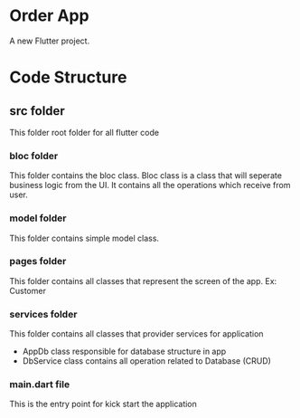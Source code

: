 # Order App

A new Flutter project.

# Code Structure
## src folder
This folder root folder for all flutter code

### bloc folder
This folder contains the bloc class. 
Bloc class is a class that will seperate business logic from the UI. 
It contains all the operations which receive from user.

### model folder
This folder contains simple model class.

### pages folder
This folder contains all classes that represent the screen of the app.
Ex: Customer

### services folder
This folder contains all classes that provider services for application
- AppDb class responsible for database structure in app
- DbService class contains all operation related to Database (CRUD)

### main.dart file
This is the entry point for kick start the application
